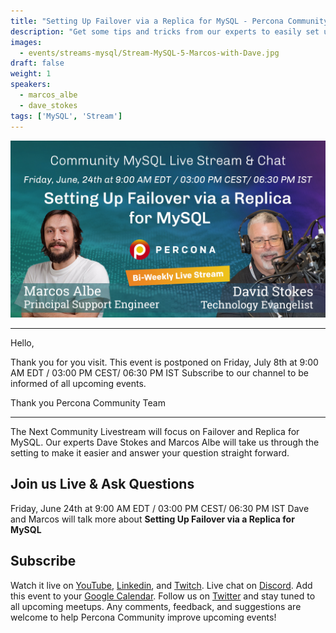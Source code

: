 ```yaml
---
title: "Setting Up Failover via a Replica for MySQL - Percona Community MySQL Live Stream & Chat - June 24th"
description: "Get some tips and tricks from our experts to easily set up a Failover via a Replica for MySQL  on Friday, June 24th at 9:00 AM EDT  / 03:00 PM CEST/ 06:30 PM IST"
images:
  - events/streams-mysql/Stream-MySQL-5-Marcos-with-Dave.jpg
draft: false
weight: 1
speakers:
  - marcos_albe
  - dave_stokes
tags: ['MySQL', 'Stream']
---
```

![Percona Community MySQL Live Stream June 24th](events/streams-mysql/Stream-MySQL-5-Marcos-with-Dave.jpg)

----------------

Hello,

Thank you for you visit.
This event is postponed on Friday, July 8th at 9:00 AM EDT  / 03:00 PM CEST/ 06:30 PM IST
Subscribe to our channel to be informed of all upcoming events.

Thank you
Percona Community Team

----------------




The Next Community Livestream will focus on Failover and Replica for MySQL. Our experts Dave Stokes and Marcos Albe will take us through the setting to make it easier and answer your question straight forward.

## Join us Live & Ask Questions
Friday, June 24th at 9:00 AM EDT  / 03:00 PM CEST/ 06:30 PM IST
Dave and Marcos will talk more about **Setting Up Failover via a Replica for MySQL**


## Subscribe
Watch it live on [YouTube](https://www.youtube.com/watch?v=_GgNPhkrXAs), [Linkedin](https://www.linkedin.com/video/event/urn:li:ugcPost:6944934270494806016/), and [Twitch](https://www.twitch.tv/perconacommunity).
Live chat on [Discord](http://per.co.na/discord).
Add this event to your [Google Calendar](https://calendar.google.com/event?action=TEMPLATE&tmeid=NWJoaGU5dTM2ZmpqZ3Y1bTR0anBrOGRxN3RfMjAyMjA2MjRUMTMwMDAwWiBmcmVkZWwubWFtaW5kcmFAcGVyY29uYS5jb20&tmsrc=fredel.mamindra%40percona.com).
Follow us on [Twitter](https://twitter.com/PerconaBytes) and stay tuned to all upcoming meetups.
Any comments, feedback, and suggestions are welcome to help Percona Community improve upcoming events!




